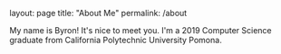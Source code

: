 layout: page
title: "About Me"
permalink: /about


My name is Byron! It's nice to meet you. I'm a 2019 Computer Science graduate from California Polytechnic University Pomona.
